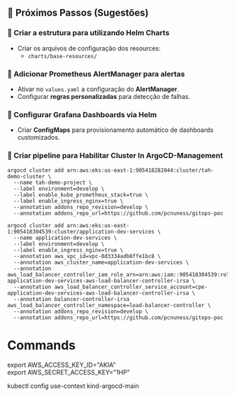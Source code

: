 ## 📌 Próximos Passos (Sugestões)

### 🔹 Criar a estrutura para utilizando Helm Charts
- Criar os arquivos de configuração dos resources:
  - `charts/base-resources/`

### 🔹 Adicionar Prometheus AlertManager para alertas
- Ativar no `values.yaml` a configuração do **AlertManager**.
- Configurar **regras personalizadas** para detecção de falhas.

### 🔹 Configurar Grafana Dashboards via Helm
- Criar **ConfigMaps** para provisionamento automático de dashboards customizados.

### 🔹 Criar pipeline para Habilitar Cluster In ArgoCD-Management

```
argocd cluster add arn:aws:eks:us-east-1:905418282044:cluster/tah-demo-cluster \
  --name tah-demo-project \
  --label environment=develop \
  --label enable_kube_prometheus_stack=true \
  --label enable_ingress_nginx=true \
  --annotation addons_repo_revision=develop \
  --annotation addons_repo_url=https://github.com/pcnuness/gitops-poc
```

```
argocd cluster add arn:aws:eks:us-east-1:905418304539:cluster/application-dev-services \
  --name application-dev-services \
  --label environment=develop \
  --label enable_ingress_nginx=true \
  --annotation aws_vpc_id=vpc-0d3334adb8ffe1bc8 \
  --annotation aws_cluster_name=application-dev-services \
  --annotation aws_load_balancer_controller_iam_role_arn=arn:aws:iam::905418304539:role/cpe-application-dev-services-aws-load-balancer-controller-irsa \
  --annotation aws_load_balancer_controller_service_account=cpe-application-dev-services-aws-load-balancer-controller-irsa \
  --annotation balancer-controller-irsa aws_load_balancer_controller_namespace=load-balancer-controller \
  --annotation addons_repo_revision=develop \
  --annotation addons_repo_url=https://github.com/pcnuness/gitops-poc
```

# Commands

export AWS_ACCESS_KEY_ID="AKIA"          
export AWS_SECRET_ACCESS_KEY="1HP"

kubectl config use-context kind-argocd-main